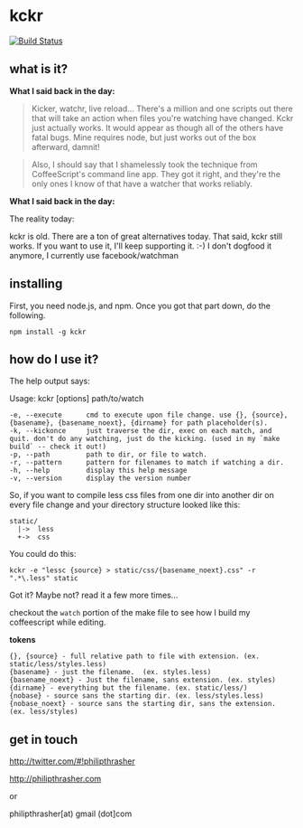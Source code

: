 kckr
====

[![Build Status](https://secure.travis-ci.org/pthrasher/kckr.png)](http://travis-ci.org/pthrasher/kckr)

what is it?
-----------

**What I said back in the day:**

> Kicker, watchr, live reload... There's a million and one scripts out there that
> will take an action when files you're watching have changed. Kckr just actually
> works. It would appear as though all of the others have fatal bugs. Mine
> requires node, but just works out of the box afterward, damnit!

> Also, I should say that I shamelessly took the technique from CoffeeScript's
> command line app. They got it right, and they're the only ones I know of that
> have a watcher that works reliably.

**What I said back in the day:**

The reality today:

kckr is old. There are a ton of great alternatives today. That said, kckr still works. If you want to use it,
I'll keep supporting it. :-) I don't dogfood it anymore, I currently use facebook/watchman

installing
----------

First, you need node.js, and npm. Once you got that part down, do the following.

    npm install -g kckr

how do I use it?
----------------

The help output says:

  Usage: kckr [options] path/to/watch


    -e, --execute      cmd to execute upon file change. use {}, {source}, {basename}, {basename_noext}, {dirname} for path placeholder(s).
    -k, --kickonce     just traverse the dir, exec on each match, and quit. don't do any watching, just do the kicking. (used in my `make build` -- check it out!)
    -p, --path         path to dir, or file to watch.
    -r, --pattern      pattern for filenames to match if watching a dir.
    -h, --help         display this help message
    -v, --version      display the version number

So, if you want to compile less css files from one dir into another dir on every file change and your directory structure looked like this:

    static/
      |->  less
      +->  css

You could do this:

    kckr -e "lessc {source} > static/css/{basename_noext}.css" -r ".*\.less" static

Got it? Maybe not? read it a few more times...

checkout the `watch` portion of the make file to see how I build my coffeescript while editing.

**tokens**

    {}, {source} - full relative path to file with extension. (ex. static/less/styles.less)
    {basename} - just the filename.  (ex. styles.less)
    {basename_noext} - Just the filename, sans extension. (ex. styles)
    {dirname} - everything but the filename. (ex. static/less/)
    {nobase} - source sans the starting dir. (ex. less/styles.less)
    {nobase_noext} - source sans the starting dir, sans the extension. (ex. less/styles)

get in touch
------------

http://twitter.com/#!philipthrasher

http://philipthrasher.com

or

philipthrasher[at) gmail (dot]com
